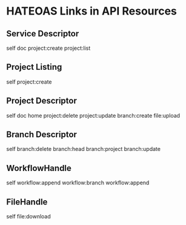 HATEOAS Links in API Resources
==============================


Service Descriptor
------------------

self
doc
project:create
project:list



Project Listing
---------------

self
project:create



Project Descriptor
------------------

self
doc
home
project:delete
project:update
branch:create
file:upload



Branch Descriptor
-----------------

self
branch:delete
branch:head
branch:project
branch:update



WorkflowHandle
--------------
self
workflow:append
workflow:branch
workflow:append



FileHandle
----------

self
file:download
